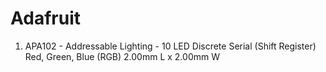 # Adafruit

1. APA102 - Addressable Lighting - 10 LED Discrete Serial (Shift Register) Red, Green, Blue (RGB) 2.00mm L x 2.00mm W
